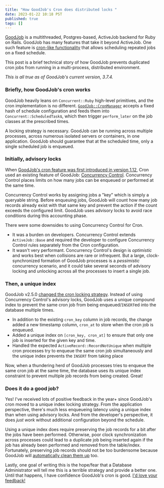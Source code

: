 ```yaml
---
title: "How GoodJob's Cron does distributed locks "
date: 2023-01-22 10:18 PST
published: true
tags: []
---
```


[GoodJob](https://github.com/bensheldon/good_job) is a multithreaded, Postgres-based, ActiveJob backend for Ruby on Rails. GoodJob has many features that take it beyond ActiveJob. One such feature is [cron-like functionality](https://github.com/bensheldon/good_job/blob/994ecff5323bf0337e10464841128fda100750e6/README.md#cron-style-repeatingrecurring-jobs) that allows scheduling repeated jobs on a fixed schedule. 

This post is a brief technical story of how GoodJob prevents duplicated cron jobs from running in a multi-process, distributed environment.

_This is all true as of GoodJob's current version, 3.7.4._

### Briefly, how GoodJob's cron works

GoodJob heavily leans on `Concurrent::Ruby` high-level primitives, and the cron implementation is no different. [`GoodJob::CronManager`](https://github.com/bensheldon/good_job/blob/994ecff5323bf0337e10464841128fda100750e6/lib/good_job/cron_manager.rb) accepts a fixed hash of schedule configuration and feeds them into `Concurrent::ScheduledTask`s, which then trigger `perform_later` on the job classes at the prescribed times. 

A locking strategy is necessary. GoodJob can be running across multiple processes, across numerous isolated servers or containers, in one application. GoodJob should guarantee that at the scheduled time, only a single scheduled job is enqueued. 

### Initially, advisory locks

When [GoodJob's cron feature was first introduced in version 1.12](https://github.com/bensheldon/good_job/pull/297), Cron used an existing feature of GoodJob: [Concurrency Control](https://github.com/bensheldon/good_job/blob/994ecff5323bf0337e10464841128fda100750e6/README.md#activejob-concurrency). Concurrency Control places limits on how many jobs can be enqueued or performed at the same time.

Concurrency Control works by assigning jobs a "key" which is simply a queryable string. Before enqueuing jobs, GoodJob will count how many job records already exist with that same key and prevent the action if the count exceeds the configured limit. GoodJob uses advisory locks to avoid race conditions during this accounting phase.

There were some downsides to using Concurrency Control for Cron. 

- It was a burden on developers. Concurrency Control extends `ActiveJob::Base` and required the developer to configure Concurrency Control rules separately from the Cron configuration.
- It wasn't very performant. Concurrency Control's design is _optimistic_ and works best when collisions are rare or infrequent. But a large, clock-synchronized formation of GoodJob processes is a _pessimistic_ concurrency scenario, and it could take several seconds of advisory locking and unlocking across all the processes to insert a single job.
 
### Then, a unique index

GoodJob v2.5.0 [changed the cron locking strategy](https://github.com/bensheldon/good_job/pull/423). Instead of using Concurrency Control's advisory locks, GoodJob uses a unique compound index to prevent the same cron job from being enqueued/`INSERT`ed into the database multiple times.

- In addition to the existing `cron_key` column in job records, the change added a new timestamp column, `cron_at` to  store when the cron job is enqueued.
- Added a unique index on `[cron_key, cron_at]` to ensure that only one job is inserted for the given key and time.
- Handled the expected `ActiveRecord::RecordNotUnique` when multiple cron processes try to enqueue the same cron job simultaneously and the unique index prevents the `INSERT` from taking place

Now, when a thundering herd of GoodJob processes tries to enqueue the same cron job at the same time, the database uses its unique index constraint to prevent multiple job records from being created. Great!

### Does it do a good job?

Yes! I've received lots of positive feedback in the year+ since GoodJob's cron moved to a unique index locking strategy. From the application perspective, there's much less enqueueing latency using a unique index than when using advisory locks. And from the developer's perspective, it does _just work_ without additional configuration beyond the schedule.

Using a unique index does require preserving the job records for a bit after the jobs have been performed. Otherwise, poor clock synchronization across processes could lead to a duplicate job being inserted again if the job has already been performed and removed from the table/index. Fortunately, preserving job records should not be too burdensome because GoodJob will [automatically clean them up](https://github.com/bensheldon/good_job/blob/994ecff5323bf0337e10464841128fda100750e6/README.md#monitor-and-preserve-worked-jobs) too.

Lastly, one goal of writing this is the hope/fear that a Database Administrator will tell me this is a terrible strategy and provide a better one. Until that happens, I have confidence GoodJob's cron is good. [I'd love your feedback!](https://github.com/bensheldon/good_job/discussions/806)
